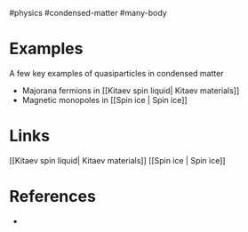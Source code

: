 #physics #condensed-matter #many-body 

# Examples
A few key examples of quasiparticles in condensed matter
- Majorana fermions in [[Kitaev spin liquid| Kitaev  materials]]
- Magnetic monopoles in [[Spin ice | Spin ice]]
# Links
[[Kitaev spin liquid| Kitaev materials]]
[[Spin ice | Spin ice]]
# References
- 

